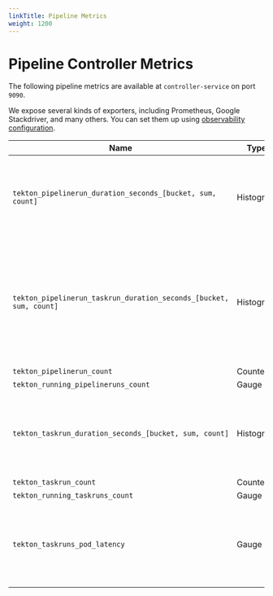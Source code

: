 ```yaml
---
linkTitle: Pipeline Metrics
weight: 1200
---
```

# Pipeline Controller Metrics

The following pipeline metrics are available at `controller-service` on port `9090`.

We expose several kinds of exporters, including Prometheus, Google Stackdriver, and many others. You can set them up using [observability configuration](https://github.com/tektoncd/pipeline/tree/release-v0.16.x/config/config-observability.yaml). 

|  Name | Type | Labels/Tags | Status |
| ---------- | ----------- | ----------- | ----------- |
| `tekton_pipelinerun_duration_seconds_[bucket, sum, count]` | Histogram | `pipeline`=&lt;pipeline_name&gt; <br> `pipelinerun`=&lt;pipelinerun_name&gt; <br> `status`=&lt;status&gt; <br> `namespace`=&lt;pipelinerun-namespace&gt; | experimental |
| `tekton_pipelinerun_taskrun_duration_seconds_[bucket, sum, count]` | Histogram | `pipeline`=&lt;pipeline_name&gt; <br> `pipelinerun`=&lt;pipelinerun_name&gt; <br> `status`=&lt;status&gt; <br> `task`=&lt;task_name&gt; <br> `taskrun`=&lt;taskrun_name&gt;<br> `namespace`=&lt;pipelineruns-taskruns-namespace&gt;| experimental |
| `tekton_pipelinerun_count` | Counter | `status`=&lt;status&gt; | experimental |
| `tekton_running_pipelineruns_count` | Gauge | | experimental | 
| `tekton_taskrun_duration_seconds_[bucket, sum, count]` | Histogram | `status`=&lt;status&gt; <br> `task`=&lt;task_name&gt; <br> `taskrun`=&lt;taskrun_name&gt;<br> `namespace`=&lt;pipelineruns-taskruns-namespace&gt; | experimental | 
| `tekton_taskrun_count` | Counter | `status`=&lt;status&gt; | experimental | 
| `tekton_running_taskruns_count` | Gauge | | experimental |
| `tekton_taskruns_pod_latency` | Gauge | `namespace`=&lt;taskruns-namespace&gt; <br> `pod`= &lt; taskrun_pod_name&gt; <br> `task`=&lt;task_name&gt; <br> `taskrun`=&lt;taskrun_name&gt;<br> | experimental |
